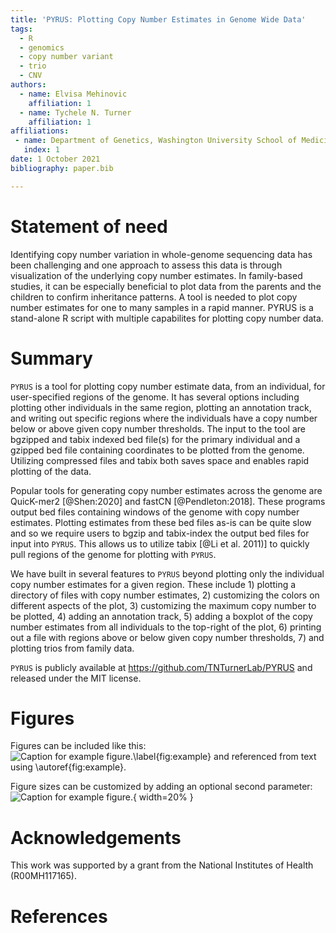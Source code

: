 ```yaml
---
title: 'PYRUS: Plotting Copy Number Estimates in Genome Wide Data'
tags:
  - R
  - genomics
  - copy number variant
  - trio
  - CNV
authors:
  - name: Elvisa Mehinovic
    affiliation: 1
  - name: Tychele N. Turner
    affiliation: 1
affiliations:
 - name: Department of Genetics, Washington University School of Medicine, St. Louis, MO 63110, USA
   index: 1
date: 1 October 2021
bibliography: paper.bib

---
```


# Statement of need

Identifying copy number variation in whole-genome sequencing data has been
challenging and one approach to assess this data is through visualization of
the underlying copy number estimates. In family-based studies, it can be 
especially beneficial to plot data from the parents and the children to confirm
inheritance patterns. A tool is needed to plot copy number estimates for 
one to many samples in a rapid manner. PYRUS is a stand-alone R script
with multiple capabilites for plotting copy number data.

# Summary

`PYRUS` is a tool for plotting copy number estimate data, from an individual, 
for user-specified regions of the genome. It has several options including 
plotting other individuals in the same region, plotting an annotation track, 
and writing out specific regions where the individuals have a copy number 
below or above given copy number thresholds. The input to the tool are 
bgzipped and tabix indexed bed file(s) for the primary individual and 
a gzipped bed file containing coordinates to be plotted from the genome.
Utilizing compressed files and tabix both saves space and enables rapid
plotting of the data. 

Popular tools for generating copy number estimates across the genome are 
QuicK-mer2 [@Shen:2020] and fastCN [@Pendleton:2018]. These programs
output bed files containing windows of the genome with copy number estimates.
Plotting estimates from these bed files as-is can be quite slow and so we require 
users to bgzip and tabix-index the output bed files for input into `PYRUS`. This 
allows us to utilize tabix [@Li et al. 2011)] to quickly pull regions of the genome for 
plotting with `PYRUS`.

We have built in several features to `PYRUS` beyond plotting only the individual
copy number estimates for a given region. These include 1) plotting a directory
of files with copy number estimates, 2) customizing the colors on different aspects
of the plot, 3) customizing the maximum copy number to be plotted, 4) adding an
annotation track, 5) adding a boxplot of the copy number estimates from all 
individuals to the top-right of the plot, 6) printing out a file with regions above or 
below given copy number thresholds, 7) and plotting trios from family data.

<put plot data>

`PYRUS` is publicly available at https://github.com/TNTurnerLab/PYRUS and 
released under the MIT license.

# Figures

Figures can be included like this:
![Caption for example figure.\label{fig:example}](figure.png)
and referenced from text using \autoref{fig:example}.

Figure sizes can be customized by adding an optional second parameter:
![Caption for example figure.](figure.png){ width=20% }

# Acknowledgements

This work was supported by a grant from the National Institutes of Health (R00MH117165).

# References

